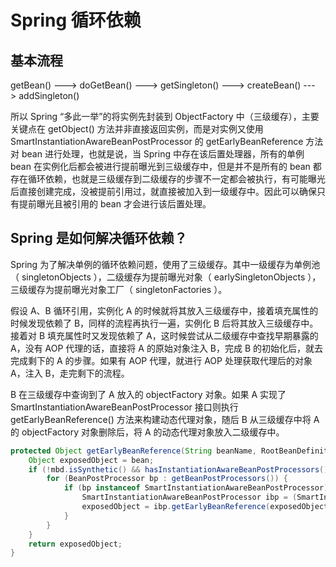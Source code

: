 # Spring 循环依赖

## 基本流程

getBean() ---> doGetBean() ---> getSingleton() ---> createBean() ---> addSingleton()

所以 Spring “多此一举”的将实例先封装到 ObjectFactory 中（三级缓存），主要关键点在 getObject() 方法并非直接返回实例，而是对实例又使用 SmartInstantiationAwareBeanPostProcessor 的 getEarlyBeanReference 方法对 bean 进行处理，也就是说，当 Spring 中存在该后置处理器，所有的单例 bean 在实例化后都会被进行提前曝光到三级缓存中，但是并不是所有的 bean 都存在循环依赖，也就是三级缓存到二级缓存的步骤不一定都会被执行，有可能曝光后直接创建完成，没被提前引用过，就直接被加入到一级缓存中。因此可以确保只有提前曝光且被引用的 bean 才会进行该后置处理。

## Spring 是如何解决循环依赖？

Spring 为了解决单例的循环依赖问题，使用了三级缓存。其中一级缓存为单例池（ singletonObjects ），二级缓存为提前曝光对象（ earlySingletonObjects ），三级缓存为提前曝光对象工厂（ singletonFactories ）。

假设 A、B 循环引用，实例化 A 的时候就将其放入三级缓存中，接着填充属性的时候发现依赖了 B，同样的流程再执行一遍，实例化 B 后将其放入三级缓存中。接着对 B 填充属性时又发现依赖了 A，这时候尝试从二级缓存中查找早期暴露的 A，没有 AOP 代理的话，直接将 A 的原始对象注入 B，完成 B 的初始化后，就去完成剩下的 A 的步骤。如果有 AOP 代理，就进行 AOP 处理获取代理后的对象 A，注入 B，走完剩下的流程。

B 在三级缓存中查询到了 A 放入的 objectFactory 对象。如果 A 实现了 SmartInstantiationAwareBeanPostProcessor 接口则执行 getEarlyBeanReference() 方法来构建动态代理对象，随后 B 从三级缓存中将 A 的 objectFactory 对象删除后，将 A 的动态代理对象放入二级缓存中。

```java
protected Object getEarlyBeanReference(String beanName, RootBeanDefinition mbd, Object bean) {
    Object exposedObject = bean;
    if (!mbd.isSynthetic() && hasInstantiationAwareBeanPostProcessors()) {
        for (BeanPostProcessor bp : getBeanPostProcessors()) {
            if (bp instanceof SmartInstantiationAwareBeanPostProcessor) {
                SmartInstantiationAwareBeanPostProcessor ibp = (SmartInstantiationAwareBeanPostProcessor) bp;
                exposedObject = ibp.getEarlyBeanReference(exposedObject, beanName);
            }
        }
    }
    return exposedObject;
}
```
